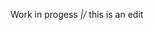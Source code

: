 Work in progess _\|/_
this is an edit
<!---
harrisVandenbergUTS/harrisVandenbergUTS is a ✨ special ✨ repository because its `README.md` (this file) appears on your GitHub profile.
You can click the Preview link to take a look at your changes.
--->
